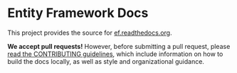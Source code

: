 Entity Framework Docs
=====================

This project provides the source for [ef.readthedocs.org](http://ef.readthedocs.org/).

**We accept pull requests!** However, before submitting a pull request, please [read the CONTRIBUTING guidelines](CONTRIBUTING.md), which include information on how to build the docs locally, as well as style and organizational guidance.
